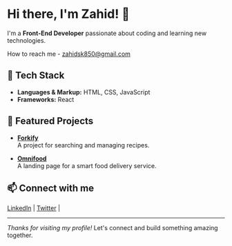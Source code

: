 # Hi there, I'm Zahid! 👋

I'm a **Front-End Developer** passionate about coding and learning new technologies.

How to reach me - zahidsk850@gmail.com

## 🚀 Tech Stack
- **Languages & Markup:** HTML, CSS, JavaScript
- **Frameworks:** React

## 🌟 Featured Projects

- **[Forkify](https://forkify-app-zahid.netlify.app/)**  
  A project for searching and managing recipes.
  
- **[Omnifood](https://omnifood-zahid.netlify.app/)**  
  A landing page for a smart food delivery service.

## 📫 Connect with me

[LinkedIn](https://www.linkedin.com/in/zahid-sheikh-775567288/) | [Twitter](https://x.com/zahiiid7) |

---

_Thanks for visiting my profile!_
Let's connect and build something amazing together.
